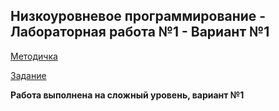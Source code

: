 ## Низкоуровневое программирование - Лабораторная работа №1 - Вариант №1

[Методичка](https://github.com/eeeeagle/LLP_1/files/9845145/Guide.pdf)

[Задание](https://github.com/eeeeagle/LLP_1/files/9845144/Task.pdf)

<b>Работа выполнена на сложный уровень, вариант №1</b>
